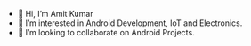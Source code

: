 - 👋 Hi, I’m Amit Kumar
- 👀 I’m interested in Android Development, IoT and Electronics.
- 💞️ I’m looking to collaborate on Android Projects.

<!---
ak1058/ak1058 is a ✨ special ✨ repository because its `README.md` (this file) appears on your GitHub profile.
You can click the Preview link to take a look at your changes.
--->
